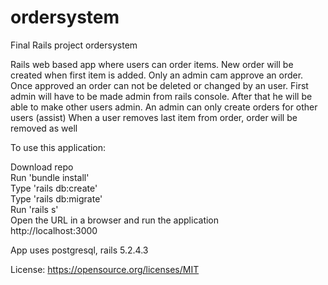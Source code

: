 # ordersystem
 Final Rails project
 ordersystem

 Rails web based app where users can order items. New order will be created when first item is added. Only an admin cam approve an order. Once approved an order can not be deleted or changed by an user.
 First admin will have to be made admin from rails console. After that he will be able to make other users admin. An admin can only create orders for other users (assist)
 When a user removes last item from order, order will be removed as well

 To use this application:

 Download repo<br>
 Run 'bundle install'<br>
 Type 'rails db:create'<br>
 Type 'rails db:migrate'<br>
 Run 'rails s'<br>
 Open the URL in a browser and run the application<br>
 http://localhost:3000
 
 App uses postgresql, rails 5.2.4.3

 License: https://opensource.org/licenses/MIT
